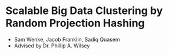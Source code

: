 # Scalable Big Data Clustering by Random Projection Hashing #
+ Sam Wenke, Jacob Franklin, Sadiq Quasem
+ Advised by Dr. Phillip A. Wilsey
